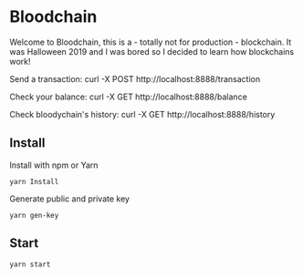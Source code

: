 # Bloodchain
Welcome to Bloodchain, this is a - totally not for production - blockchain.
It was Halloween 2019 and I was bored so I decided to learn how blockchains work!

Send a transaction: 
curl -X POST  http://localhost:8888/transaction

Check your balance:
curl -X GET  http://localhost:8888/balance

Check bloodychain's history:
curl -X GET  http://localhost:8888/history

## Install

Install with npm or Yarn
```
yarn Install
```

Generate public and private key
```
yarn gen-key
```

## Start
```
yarn start
```
